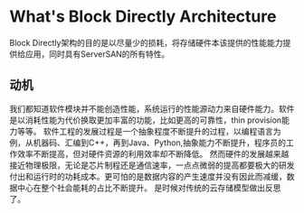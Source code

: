 # What's Block Directly Architecture

Block Directly架构的目的是以尽量少的损耗，将存储硬件本该提供的性能能力提供给应用，同时具有ServerSAN的所有特性。

## 动机
我们都知道软件模块并不能创造性能，系统运行的性能源动力来自硬件能力。软件是以消耗性能为代价换取更加丰富的功能，比如更高的可靠性，thin provision能力等等。
软件工程的发展过程是一个抽象程度不断提升的过程，以编程语言为例，从机器码、汇编到C++，再到Java、Python,抽象能力不断提升，程序员的工作效率不断提高，但对硬件资源的利用效率却不断降低。
然而硬件的发展越来越接近物理极限，无论是芯片制程还是通信速率，一点点微弱的提高都要极大的研发付出和运行时的功耗成本。更可怕的是数据内容的产生速度并没有因此而减缓，数据中心在整个社会能耗的占比不断提升。
是时候对传统的云存储模型做出反思了。

